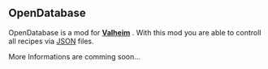 ## OpenDatabase

OpenDatabase is a mod for [**Valheim**](https://store.steampowered.com/app/892970/Valheim/) .
With this mod you are able to controll all recipes via [JSON](https://en.wikipedia.org/wiki/JSON) files.

More Informations are comming soon...